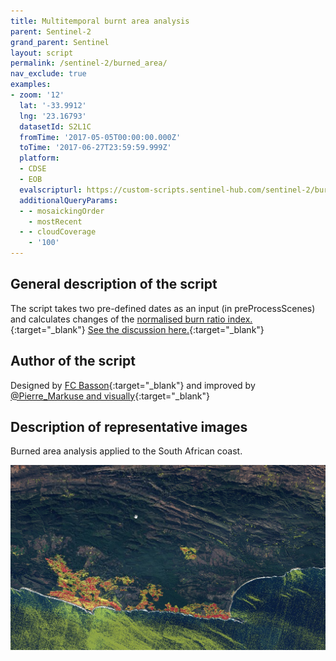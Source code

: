 ```yaml
---
title: Multitemporal burnt area analysis
parent: Sentinel-2
grand_parent: Sentinel
layout: script
permalink: /sentinel-2/burned_area/
nav_exclude: true
examples:
- zoom: '12'
  lat: '-33.9912'
  lng: '23.16793'
  datasetId: S2L1C
  fromTime: '2017-05-05T00:00:00.000Z'
  toTime: '2017-06-27T23:59:59.999Z'
  platform:
  - CDSE
  - EOB
  evalscripturl: https://custom-scripts.sentinel-hub.com/sentinel-2/burned_area/script.js
  additionalQueryParams:
  - - mosaickingOrder
    - mostRecent
  - - cloudCoverage
    - '100'
---
```


## General description of the script

The script takes two pre-defined dates as an input (in preProcessScenes) and calculates changes of the [normalised burn ratio index.](https://custom-scripts.sentinel-hub.com/sentinel-2/nbr/){:target="_blank"} [See the discussion here.](https://forum.sentinel-hub.com/t/temporal-analysis-burned-area/83/6){:target="_blank"}
## Author of the script

Designed by [FC Basson](https://forum.sentinel-hub.com/u/fcbasson/summary){:target="_blank"} and improved by [@Pierre_Markuse and visually](https://twitter.com/Pierre_Markuse?ref_src=twsrc%5Egoogle%7Ctwcamp%5Eserp%7Ctwgr%5Eauthor){:target="_blank"}

## Description of representative images

Burned area analysis applied to the South African coast.

![BBurned area](fig/fig1.png)



